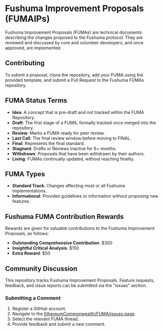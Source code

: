 # Fushuma Improvement Proposals (FUMAIPs)

Fushuma Improvement Proposals (FUMAs) are technical documents describing the changes proposed to the Fushuma protocol. They are reviewed and discussed by core and volunteer developers, and once approved, are implemented.

## Contributing

To submit a proposal, clone the repository, add your FUMA using the provided template, and submit a Pull Request to the Fushuma FUMAs repository.

## FUMA Status Terms

- **Idea**: A concept that is pre-draft and not tracked within the FUMA Repository.
- **Draft**: The first stage of a FUMA, formally tracked once merged into the repository.
- **Review**: Marks a FUMA ready for peer review.
- **Last Call**: The final review window before moving to FINAL.
- **Final**: Represents the final standard.
- **Stagnant**: Drafts or Reviews inactive for 6+ months.
- **Withdrawn**: Proposals that have been withdrawn by their authors.
- **Living**: FUMAs continually updated, without reaching finality.

## FUMA Types

- **Standard Track**: Changes affecting most or all Fushuma implementations.
- **Informational**: Provides guidelines or information without proposing new features.

## Fushuma FUMA Contribution Rewards

Rewards are given for valuable contributions to the Fushuma Improvement Proposals, as follows:

- **Outstanding Comprehensive Contribution**: $300
- **Insightful Critical Analysis**: $150
- **Extra Reward**: $50

## Community Discussion

This repository tracks Fushuma Improvement Proposals. Feature requests, feedback, and issue reports can be submitted via the "issues" section.

### Submitting a Comment

1. Register a GitHub account.
2. Navigate to the [EthereumCommonwealth/FUMA/issues page](https://github.com/EthereumCommonwealth/FUMA/issues).
3. Select the relevant FUMA thread.
4. Provide feedback and submit a new comment.
